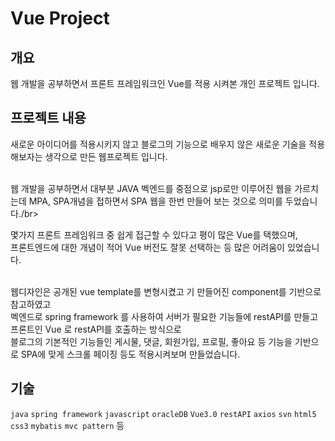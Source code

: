 # Vue Project 

## 개요
웹 개발을 공부하면서 프론트 프레임워크인 Vue를 적용 시켜본 개인 프로젝트 입니다.</br>

## 프로젝트 내용

새로운 아이디어를 적용시키지 않고 블로그의 기능으로 배우지 않은 새로운 기술을 적용해보자는 생각으로 만든 웹프로젝트 입니다. </br></br>

웹 개발을 공부하면서 대부분 JAVA 벡엔드를 중점으로 jsp로만 이루어진 웹을 가르치는데 MPA, SPA개념을 접하면서 SPA 웹을 한번 만들어 보는 것으로 의미를 두었습니다./br>

몇가지 프론트 프레임워크 중 쉽게 접근할 수 있다고 평이 많은 Vue를 택했으며, </br>
프론트엔드에 대한 개념이 적어 Vue 버전도 잘못 선택하는 등 많은 어려움이 있었습니다. </br></br>

웹디자인은 공개된 vue template를 변형시켰고 기 만들어진 component를 기반으로 참고하였고 </br>
벡엔드로 spring framework 를 사용하여 서버가 필요한 기능들에 restAPI를 만들고 프론트인 Vue 로 restAPI를 호출하는 방식으로 </br>
블로그의 기본적인 기능들인 게시물, 댓글, 회원가입, 프로필, 좋아요 등 기능을 기반으로 SPA에 맞게 스크롤 페이징 등도 적용시켜보며 만들었습니다. 

## 기술
`java` `spring framework` `javascript` `oracleDB` `Vue3.0` `restAPI` `axios` `svn` `html5` `css3` `mybatis` `mvc pattern` 등

